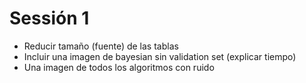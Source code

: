 # Sessión 1
- Reducir tamaño (fuente) de las tablas
- Incluir una imagen de bayesian sin validation set (explicar tiempo)
- Una imagen de todos los algoritmos con ruido


